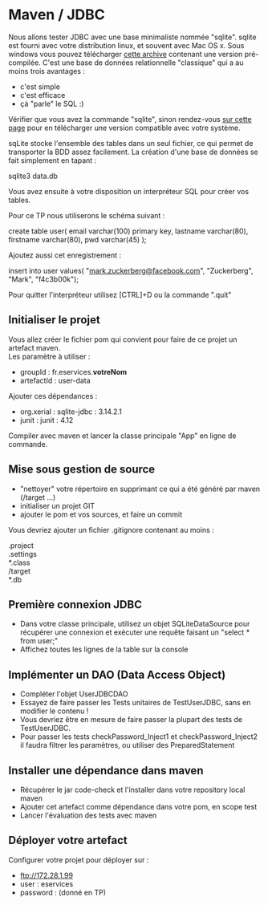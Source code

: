 # Maven / JDBC

Nous allons tester JDBC avec une base minimaliste nommée "sqlite".
sqlite est fourni avec votre distribution linux, et souvent avec Mac OS x. Sous windows vous pouvez télécharger <a href="https://sqlite.org/2016/sqlite-dll-win64-x64-3150100.zip">cette archive</a> contenant une version pré-compilée.
C'est une base de données relationnelle "classique" qui a au moins trois avantages :

* c'est simple
* c'est efficace
* çà "parle" le SQL :)

Vérifier que vous avez la commande "sqlite", sinon rendez-vous <a href="https://sqlite.org/download.html">sur cette page</a> pour en télécharger une version compatible avec votre système.

sqLite stocke l'ensemble des tables dans un seul fichier, ce qui permet de transporter la BDD assez facilement. La création d'une base de données se fait simplement en tapant : 

sqlite3 data.db

Vous avez ensuite à votre disposition un interpréteur SQL pour créer vos tables.

Pour ce TP nous utiliserons le schéma suivant :

create table user(
  email     varchar(100) primary key,
  lastname  varchar(80),
  firstname varchar(80),
  pwd       varchar(45)
);

Ajoutez aussi cet enregistrement :

insert into user values( "mark.zuckerberg@facebook.com", "Zuckerberg", "Mark", "f4c3b00k");

Pour quitter l'interpréteur utilisez [CTRL]+D ou la commande ".quit"

## Initialiser le projet

Vous allez créer le fichier pom qui convient pour faire de ce projet un artefact maven.  
Les paramètre à utiliser :

* groupId : fr.eservices.__votreNom__  
* artefactId : user-data

Ajouter ces dépendances :

* org.xerial : sqlite-jdbc : 3.14.2.1
* junit : junit : 4.12

Compiler avec maven et lancer la classe principale "App" en ligne de commande.


## Mise sous gestion de source

* "nettoyer" votre répertoire en supprimant ce qui a été généré par maven (/target ...)
* initialiser un projet GIT
* ajouter le pom et vos sources, et faire un commit

Vous devriez ajouter un fichier .gitignore contenant au moins :

.project  
.settings  
*.class  
/target  
*.db  

## Première connexion JDBC

* Dans votre classe principale, utilisez un objet SQLiteDataSource pour récupérer une connexion et exécuter une requête faisant un "select * from user;" 
* Affichez toutes les lignes de la table sur la console


## Implémenter un DAO (Data Access Object)

* Compléter l'objet UserJDBCDAO
* Essayez de faire passer les Tests unitaires de TestUserJDBC, sans en modifier le contenu !
* Vous devriez être en mesure de faire passer la plupart des tests de TestUserJDBC.
* Pour passer les tests checkPassword_Inject1 et checkPassword_Inject2 il faudra filtrer les paramètres, ou utiliser des PreparedStatement

## Installer une dépendance dans maven

* Récupérer le jar code-check et l'installer dans votre repository local maven
* Ajouter cet artefact comme dépendance dans votre pom, en scope test
* Lancer l'évaluation des tests avec maven

## Déployer votre artefact

Configurer votre projet pour déployer sur :

* ftp://172.28.1.99
* user : eservices
* password : (donné en TP)



